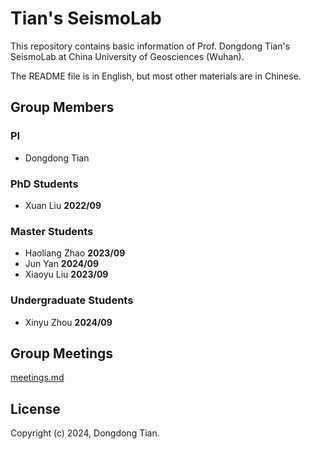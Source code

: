 # Tian's SeismoLab

This repository contains basic information of Prof. Dongdong Tian's SeismoLab at
China University of Geosciences (Wuhan).

The README file is in English, but most other materials are in Chinese.

## Group Members

### PI

- Dongdong Tian

### PhD Students

- Xuan Liu **2022/09**

### Master Students

- Haoliang Zhao **2023/09**
- Jun Yan **2024/09**
- Xiaoyu Liu **2023/09**

### Undergraduate Students

- Xinyu Zhou **2024/09**

## Group Meetings

[meetings.md](meetings.md)

## License

Copyright (c) 2024, Dongdong Tian.
